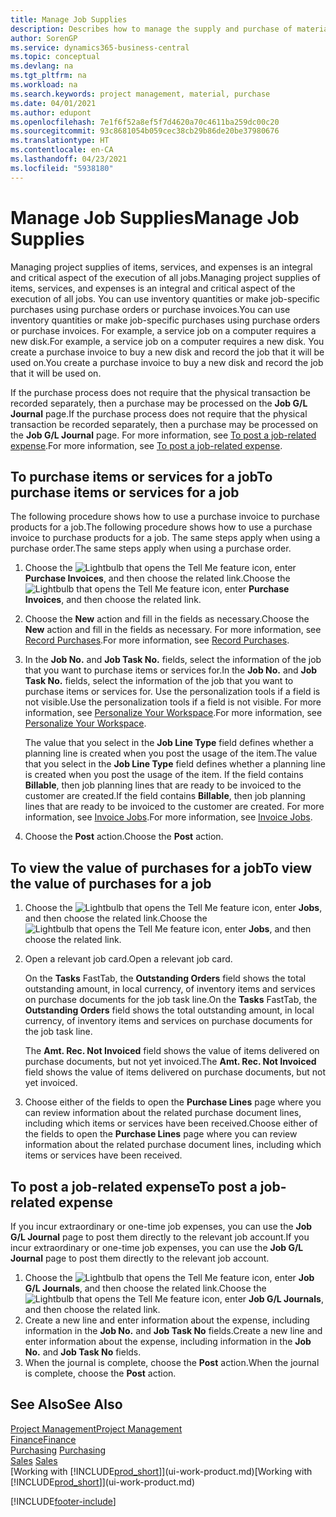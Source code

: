 ```yaml
---
title: Manage Job Supplies
description: Describes how to manage the supply and purchase of material and services to jobs.
author: SorenGP
ms.service: dynamics365-business-central
ms.topic: conceptual
ms.devlang: na
ms.tgt_pltfrm: na
ms.workload: na
ms.search.keywords: project management, material, purchase
ms.date: 04/01/2021
ms.author: edupont
ms.openlocfilehash: 7e1f6f52a8ef5f7d4620a70c4611ba259dc00c20
ms.sourcegitcommit: 93c8681054b059cec38cb29b86de20be37980676
ms.translationtype: HT
ms.contentlocale: en-CA
ms.lasthandoff: 04/23/2021
ms.locfileid: "5938180"
---
```

# <a name="manage-job-supplies"></a><span data-ttu-id="5e14d-103">Manage Job Supplies</span><span class="sxs-lookup"><span data-stu-id="5e14d-103">Manage Job Supplies</span></span>
<span data-ttu-id="5e14d-104">Managing project supplies of items, services, and expenses is an integral and critical aspect of the execution of all jobs.</span><span class="sxs-lookup"><span data-stu-id="5e14d-104">Managing project supplies of items, services, and expenses is an integral and critical aspect of the execution of all jobs.</span></span> <span data-ttu-id="5e14d-105">You can use inventory quantities or make job-specific purchases using purchase orders or purchase invoices.</span><span class="sxs-lookup"><span data-stu-id="5e14d-105">You can use inventory quantities or make job-specific purchases using purchase orders or purchase invoices.</span></span> <span data-ttu-id="5e14d-106">For example, a service job on a computer requires a new disk.</span><span class="sxs-lookup"><span data-stu-id="5e14d-106">For example, a service job on a computer requires a new disk.</span></span> <span data-ttu-id="5e14d-107">You create a purchase invoice to buy a new disk and record the job that it will be used on.</span><span class="sxs-lookup"><span data-stu-id="5e14d-107">You create a purchase invoice to buy a new disk and record the job that it will be used on.</span></span>

<span data-ttu-id="5e14d-108">If the purchase process does not require that the physical transaction be recorded separately, then a purchase may be processed on the **Job G/L Journal** page.</span><span class="sxs-lookup"><span data-stu-id="5e14d-108">If the purchase process does not require that the physical transaction be recorded separately, then a purchase may be processed on the **Job G/L Journal** page.</span></span> <span data-ttu-id="5e14d-109">For more information, see [To post a job-related expense](projects-how-manage-project-supplies.md#to-post-a-job-related-expense).</span><span class="sxs-lookup"><span data-stu-id="5e14d-109">For more information, see [To post a job-related expense](projects-how-manage-project-supplies.md#to-post-a-job-related-expense).</span></span>

## <a name="to-purchase-items-or-services-for-a-job"></a><span data-ttu-id="5e14d-110">To purchase items or services for a job</span><span class="sxs-lookup"><span data-stu-id="5e14d-110">To purchase items or services for a job</span></span>
<span data-ttu-id="5e14d-111">The following procedure shows how to use a purchase invoice to purchase products for a job.</span><span class="sxs-lookup"><span data-stu-id="5e14d-111">The following procedure shows how to use a purchase invoice to purchase products for a job.</span></span> <span data-ttu-id="5e14d-112">The same steps apply when using a purchase order.</span><span class="sxs-lookup"><span data-stu-id="5e14d-112">The same steps apply when using a purchase order.</span></span>  

1. <span data-ttu-id="5e14d-113">Choose the ![Lightbulb that opens the Tell Me feature](media/ui-search/search_small.png "Tell me what you want to do") icon, enter **Purchase Invoices**, and then choose the related link.</span><span class="sxs-lookup"><span data-stu-id="5e14d-113">Choose the ![Lightbulb that opens the Tell Me feature](media/ui-search/search_small.png "Tell me what you want to do") icon, enter **Purchase Invoices**, and then choose the related link.</span></span>  
2. <span data-ttu-id="5e14d-114">Choose the **New** action and fill in the fields as necessary.</span><span class="sxs-lookup"><span data-stu-id="5e14d-114">Choose the **New** action and fill in the fields as necessary.</span></span> <span data-ttu-id="5e14d-115">For more information, see [Record Purchases](purchasing-how-record-purchases.md).</span><span class="sxs-lookup"><span data-stu-id="5e14d-115">For more information, see [Record Purchases](purchasing-how-record-purchases.md).</span></span>
3. <span data-ttu-id="5e14d-116">In the **Job No.** and **Job Task No.** fields, select the information of the job that you want to purchase items or services for.</span><span class="sxs-lookup"><span data-stu-id="5e14d-116">In the **Job No.** and **Job Task No.** fields, select the information of the job that you want to purchase items or services for.</span></span> <span data-ttu-id="5e14d-117">Use the personalization tools if a field is not visible.</span><span class="sxs-lookup"><span data-stu-id="5e14d-117">Use the personalization tools if a field is not visible.</span></span> <span data-ttu-id="5e14d-118">For more information, see [Personalize Your Workspace](ui-personalization-user.md).</span><span class="sxs-lookup"><span data-stu-id="5e14d-118">For more information, see [Personalize Your Workspace](ui-personalization-user.md).</span></span>

    <span data-ttu-id="5e14d-119">The value that you select in the **Job Line Type** field defines whether a planning line is created when you post the usage of the item.</span><span class="sxs-lookup"><span data-stu-id="5e14d-119">The value that you select in the **Job Line Type** field defines whether a planning line is created when you post the usage of the item.</span></span> <span data-ttu-id="5e14d-120">If the field contains **Billable**, then job planning lines that are ready to be invoiced to the customer are created.</span><span class="sxs-lookup"><span data-stu-id="5e14d-120">If the field contains **Billable**, then job planning lines that are ready to be invoiced to the customer are created.</span></span> <span data-ttu-id="5e14d-121">For more information, see [Invoice Jobs](projects-how-invoice-jobs.md).</span><span class="sxs-lookup"><span data-stu-id="5e14d-121">For more information, see [Invoice Jobs](projects-how-invoice-jobs.md).</span></span>
4. <span data-ttu-id="5e14d-122">Choose the **Post** action.</span><span class="sxs-lookup"><span data-stu-id="5e14d-122">Choose the **Post** action.</span></span>

## <a name="to-view-the-value-of-purchases-for-a-job"></a><span data-ttu-id="5e14d-123">To view the value of purchases for a job</span><span class="sxs-lookup"><span data-stu-id="5e14d-123">To view the value of purchases for a job</span></span>
1. <span data-ttu-id="5e14d-124">Choose the ![Lightbulb that opens the Tell Me feature](media/ui-search/search_small.png "Tell me what you want to do") icon, enter **Jobs**, and then choose the related link.</span><span class="sxs-lookup"><span data-stu-id="5e14d-124">Choose the ![Lightbulb that opens the Tell Me feature](media/ui-search/search_small.png "Tell me what you want to do") icon, enter **Jobs**, and then choose the related link.</span></span>
2. <span data-ttu-id="5e14d-125">Open a relevant job card.</span><span class="sxs-lookup"><span data-stu-id="5e14d-125">Open a relevant job card.</span></span>

    <span data-ttu-id="5e14d-126">On the **Tasks** FastTab, the **Outstanding Orders** field shows the total outstanding amount, in local currency, of inventory items and services on purchase documents for the job task line.</span><span class="sxs-lookup"><span data-stu-id="5e14d-126">On the **Tasks** FastTab, the **Outstanding Orders** field shows the total outstanding amount, in local currency, of inventory items and services on purchase documents for the job task line.</span></span>  

    <span data-ttu-id="5e14d-127">The **Amt. Rec. Not Invoiced** field shows the value of items delivered on purchase documents, but not yet invoiced.</span><span class="sxs-lookup"><span data-stu-id="5e14d-127">The **Amt. Rec. Not Invoiced** field shows the value of items delivered on purchase documents, but not yet invoiced.</span></span>  
3. <span data-ttu-id="5e14d-128">Choose either of the fields to open the **Purchase Lines** page where you can review information about the related purchase document lines, including which items or services have been received.</span><span class="sxs-lookup"><span data-stu-id="5e14d-128">Choose either of the fields to open the **Purchase Lines** page where you can review information about the related purchase document lines, including which items or services have been received.</span></span>

## <a name="to-post-a-job-related-expense"></a><span data-ttu-id="5e14d-129">To post a job-related expense</span><span class="sxs-lookup"><span data-stu-id="5e14d-129">To post a job-related expense</span></span>
<span data-ttu-id="5e14d-130">If you incur extraordinary or one-time job expenses, you can use the **Job G/L Journal** page to post them directly to the relevant job account.</span><span class="sxs-lookup"><span data-stu-id="5e14d-130">If you incur extraordinary or one-time job expenses, you can use the **Job G/L Journal** page to post them directly to the relevant job account.</span></span>

1. <span data-ttu-id="5e14d-131">Choose the ![Lightbulb that opens the Tell Me feature](media/ui-search/search_small.png "Tell me what you want to do") icon, enter **Job G/L Journals**, and then choose the related link.</span><span class="sxs-lookup"><span data-stu-id="5e14d-131">Choose the ![Lightbulb that opens the Tell Me feature](media/ui-search/search_small.png "Tell me what you want to do") icon, enter **Job G/L Journals**, and then choose the related link.</span></span>  
2. <span data-ttu-id="5e14d-132">Create a new line and enter information about the expense, including information in the **Job No.** and **Job Task No** fields.</span><span class="sxs-lookup"><span data-stu-id="5e14d-132">Create a new line and enter information about the expense, including information in the **Job No.** and **Job Task No** fields.</span></span>  
3. <span data-ttu-id="5e14d-133">When the journal is complete, choose the **Post** action.</span><span class="sxs-lookup"><span data-stu-id="5e14d-133">When the journal is complete, choose the **Post** action.</span></span>

## <a name="see-also"></a><span data-ttu-id="5e14d-134">See Also</span><span class="sxs-lookup"><span data-stu-id="5e14d-134">See Also</span></span>
[<span data-ttu-id="5e14d-135">Project Management</span><span class="sxs-lookup"><span data-stu-id="5e14d-135">Project Management</span></span>](projects-manage-projects.md)  
[<span data-ttu-id="5e14d-136">Finance</span><span class="sxs-lookup"><span data-stu-id="5e14d-136">Finance</span></span>](finance.md)  
<span data-ttu-id="5e14d-137">[Purchasing](purchasing-manage-purchasing.md)       </span><span class="sxs-lookup"><span data-stu-id="5e14d-137">[Purchasing](purchasing-manage-purchasing.md)       </span></span>  
<span data-ttu-id="5e14d-138">[Sales](sales-manage-sales.md)    </span><span class="sxs-lookup"><span data-stu-id="5e14d-138">[Sales](sales-manage-sales.md)    </span></span>  
<span data-ttu-id="5e14d-139">[Working with [!INCLUDE[prod_short](includes/prod_short.md)]](ui-work-product.md)</span><span class="sxs-lookup"><span data-stu-id="5e14d-139">[Working with [!INCLUDE[prod_short](includes/prod_short.md)]](ui-work-product.md)</span></span>  


[!INCLUDE[footer-include](includes/footer-banner.md)]
